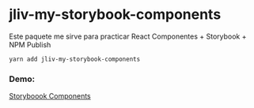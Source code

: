 # jliv-my-storybook-components


Este paquete me sirve para practicar React Componentes + Storybook + NPM Publish

```
yarn add jliv-my-storybook-components
```

### Demo:
[Storyboook Components](https://kokesky.github.io/sb-components/) 

